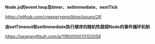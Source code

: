 **Node.js的event loop及timer、setImmediate、nextTick**

*https://github.com/creeperyang/blog/issues/26*



**由setTimeout和setImmediate执行顺序的随机性窥探Node的事件循环机制**

*https://segmentfault.com/a/1190000013102056*

